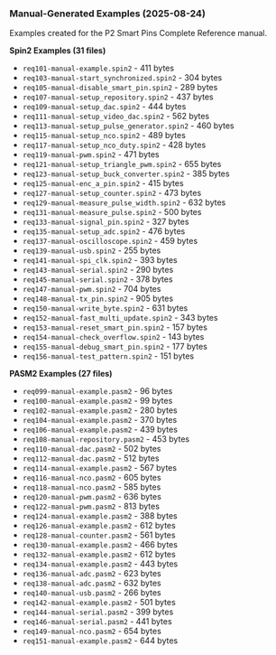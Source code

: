 
### Manual-Generated Examples (2025-08-24)
Examples created for the P2 Smart Pins Complete Reference manual.

**Spin2 Examples (31 files)**
- `req101-manual-example.spin2` - 411 bytes
- `req103-manual-start_synchronized.spin2` - 304 bytes
- `req105-manual-disable_smart_pin.spin2` - 289 bytes
- `req107-manual-setup_repository.spin2` - 437 bytes
- `req109-manual-setup_dac.spin2` - 444 bytes
- `req111-manual-setup_video_dac.spin2` - 562 bytes
- `req113-manual-setup_pulse_generator.spin2` - 460 bytes
- `req115-manual-setup_nco.spin2` - 489 bytes
- `req117-manual-setup_nco_duty.spin2` - 428 bytes
- `req119-manual-pwm.spin2` - 471 bytes
- `req121-manual-setup_triangle_pwm.spin2` - 655 bytes
- `req123-manual-setup_buck_converter.spin2` - 385 bytes
- `req125-manual-enc_a_pin.spin2` - 415 bytes
- `req127-manual-setup_counter.spin2` - 473 bytes
- `req129-manual-measure_pulse_width.spin2` - 632 bytes
- `req131-manual-measure_pulse.spin2` - 500 bytes
- `req133-manual-signal_pin.spin2` - 327 bytes
- `req135-manual-setup_adc.spin2` - 476 bytes
- `req137-manual-oscilloscope.spin2` - 459 bytes
- `req139-manual-usb.spin2` - 255 bytes
- `req141-manual-spi_clk.spin2` - 393 bytes
- `req143-manual-serial.spin2` - 290 bytes
- `req145-manual-serial.spin2` - 378 bytes
- `req147-manual-pwm.spin2` - 704 bytes
- `req148-manual-tx_pin.spin2` - 905 bytes
- `req150-manual-write_byte.spin2` - 631 bytes
- `req152-manual-fast_multi_update.spin2` - 343 bytes
- `req153-manual-reset_smart_pin.spin2` - 157 bytes
- `req154-manual-check_overflow.spin2` - 143 bytes
- `req155-manual-debug_smart_pin.spin2` - 177 bytes
- `req156-manual-test_pattern.spin2` - 151 bytes

**PASM2 Examples (27 files)**
- `req099-manual-example.pasm2` - 96 bytes
- `req100-manual-example.pasm2` - 99 bytes
- `req102-manual-example.pasm2` - 280 bytes
- `req104-manual-example.pasm2` - 370 bytes
- `req106-manual-example.pasm2` - 439 bytes
- `req108-manual-repository.pasm2` - 453 bytes
- `req110-manual-dac.pasm2` - 502 bytes
- `req112-manual-dac.pasm2` - 512 bytes
- `req114-manual-example.pasm2` - 567 bytes
- `req116-manual-nco.pasm2` - 605 bytes
- `req118-manual-nco.pasm2` - 585 bytes
- `req120-manual-pwm.pasm2` - 636 bytes
- `req122-manual-pwm.pasm2` - 813 bytes
- `req124-manual-example.pasm2` - 388 bytes
- `req126-manual-example.pasm2` - 612 bytes
- `req128-manual-counter.pasm2` - 561 bytes
- `req130-manual-example.pasm2` - 466 bytes
- `req132-manual-example.pasm2` - 612 bytes
- `req134-manual-example.pasm2` - 443 bytes
- `req136-manual-adc.pasm2` - 623 bytes
- `req138-manual-adc.pasm2` - 632 bytes
- `req140-manual-usb.pasm2` - 266 bytes
- `req142-manual-example.pasm2` - 501 bytes
- `req144-manual-serial.pasm2` - 399 bytes
- `req146-manual-serial.pasm2` - 441 bytes
- `req149-manual-nco.pasm2` - 654 bytes
- `req151-manual-example.pasm2` - 644 bytes

